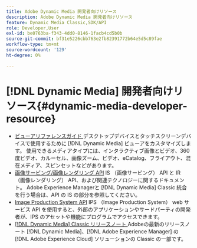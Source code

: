 ```yaml
---
title: Adobe Dynamic Media 開発者向けリソース
description: Adobe Dynamic Media 開発者向けリソース
feature: Dynamic Media Classic,SDK/API
role: Developer,User
exl-id: be0763ba-f343-4dd0-8146-1facb4cd5b0b
source-git-commit: bf31e5226cbb763e2fb82391772b64e5d5c89fae
workflow-type: tm+mt
source-wordcount: '129'
ht-degree: 0%

---
```


# [!DNL Dynamic Media] 開発者向けリソース{#dynamic-media-developer-resource}

* [ ビューアリファレンスガイド ](/help/aem-viewers-ref/homeviewers.md)<!-- (https://experienceleague.adobe.com/docs/dynamic-media-developer-resources/library/homeviewers.html?lang=ja) -->
デスクトップデバイスとタッチスクリーンデバイスで使用するために [!DNL Dynamic Media] ビューアをカスタマイズします。 使用できるメディアタイプには、インタラクティブ画像とビデオ、360 度ビデオ、カルーセル、画像ズーム、ビデオ、eCatalog、フライアウト、混在メディア、スピンセットなどがあります。
* [ 画像サービング/画像レンダリング API](/help/aem-is-ir-api/homeisir.md)<!-- (https://experienceleague.adobe.com/docs/dynamic-media-developer-resources/image-serving-api/homeisir.html?lang=ja) -->
IS （画像サービング） API と IR （画像レンダリング） API、および関連テクノロジーに関するドキュメント。 Adobe Experience Managerと [!DNL Dynamic Media] Classic 統合を行う場合は、API の IS の部分を参照してください。
* [Image Production System API](/help/aem-ips-api/c-overview.md)
IPS （Image Production System） web サービス API を使用すると、外部のアプリケーションやサードパーティの開発者が、IPS のアセットや機能にプログラムでアクセスできます。
* [[!DNL Dynamic Media] Classic リリースノート ](/help/s7-release-notes/s7rn2017.md)
Adobeの最新のリリースノート [!DNL Dynamic Media]、[!DNL Adobe Experience Manager] の [!DNL Adobe Experience Cloud] ソリューションの Classic の一部です。
